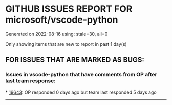 
# GITHUB ISSUES REPORT FOR microsoft/vscode-python


Generated on 2022-08-16 using: stale=30, all=0


Only showing items that are new to report in past 1 day(s)


## FOR ISSUES THAT ARE MARKED AS BUGS:


### Issues in vscode-python that have comments from OP after last team response:


\* [19643](https://github.com/microsoft/vscode-python/issues/19643 "Python unit tests are not discovered if the conda environment has an explicit dependency on conda"): OP responded 0 days ago but team last responded 5 days ago

---
